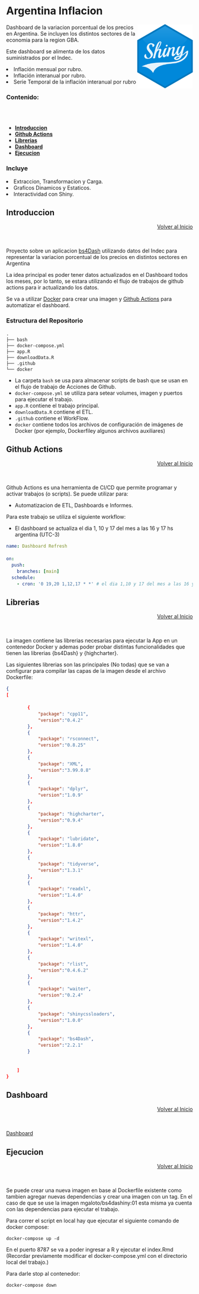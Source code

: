 # Argentina Inflacion


<p>
<a href="https://shiny.rstudio.com/" rel="nofollow"><img src="https://raw.githubusercontent.com/rstudio/hex-stickers/master/PNG/shiny.png" align="right" width="150" style="max-width: 100%;"></a>
</p>



Dashboard de la variacion porcentual de los precios en Argentina. Se incluyen los distintos sectores de la economia para la region GBA.

Este dashboard se alimenta de los datos suministrados por el Indec.

<ui>
<li>
Inflación mensual por rubro.
</li>
<li>
Inflación interanual por rubro.
</li>
<li>
Serie Temporal de la inflación interanual por rubro
</li>
</ui>




### Contenido:
<br>
</br>

- [**Introduccion**](https://github.com/MGaloto/shiny-app-inflacion-argentina#introduccion)
- [**Github Actions**](https://github.com/MGaloto/shiny-app-inflacion-argentina#github-actions)
- [**Librerias**](https://github.com/MGaloto/shiny-app-inflacion-argentina#librerias)
- [**Dashboard**](https://github.com/MGaloto/shiny-app-inflacion-argentina#dashboard)
- [**Ejecucion**](https://github.com/MGaloto/shiny-app-inflacion-argentina#ejecucion)


### Incluye

<ui>
<li>
Extraccion, Transformacion y Carga.
</li>
<li>
Graficos Dinamicos y Estaticos.
</li>
<li>
Interactividad con Shiny.
</li>
</ui>


## Introduccion


<div style="text-align: right" class="toc-box">
 <a href="#top">Volver al Inicio</a>
</div>

<br>
</br>

Proyecto sobre un aplicacion [bs4Dash](https://rinterface.github.io/bs4Dash/index.html) utilizando datos del Indec para representar la variacion porcentual de los precios en distintos sectores en Argentina

La idea principal es poder tener datos actualizados en el Dashboard todos los meses, por lo tanto, se estara utilizando el flujo de trabajos de github actions para ir actualizando los datos.

Se va a utilizar [Docker](https://www.docker.com/) para crear una imagen y [Github Actions](https://docs.github.com/es/actions) para automatizar el dashboard.



### Estructura del Repositorio

``` shell
.
├── bash
├── docker-compose.yml
├── app.R
├── downloadData.R
├── .github
└── docker
```

- La carpeta `bash` se usa para almacenar scripts de bash que se usan en el flujo de trabajo de Acciones de Github.
- `docker-compose.yml` se utiliza para setear volumes, imagen y puertos para ejecutar el trabajo.
- `app.R` contiene el trabajo principal.
- `downloadData.R` contiene el ETL.
- `.github` contiene el WorkFlow.
- `docker` contiene todos los archivos de configuración de imágenes de Docker (por ejemplo, Dockerfiley algunos archivos auxiliares)

## Github Actions


<div style="text-align: right" class="toc-box">
 <a href="#top">Volver al Inicio</a>
</div>

<br>
</br>

Github Actions es una herramienta de CI/CD que permite programar y activar trabajos (o scripts). Se puede utilizar para:

* Automatizacion de ETL, Dashboards e Informes.

Para este trabajo se utiliza el siguiente workflow:

* El dashboard se actualiza el dia 1, 10 y 17 del mes a las 16 y 17 hs argentina (UTC-3)

``` yaml
name: Dashboard Refresh

on: 
  push:
    branches: [main]
  schedule:  
    - cron: '0 19,20 1,12,17 * *' # el dia 1,10 y 17 del mes a las 16 y 17 hs argentina
```


## Librerias


<div style="text-align: right" class="toc-box">
 <a href="#top">Volver al Inicio</a>
</div>

<br>
</br>



La imagen contiene las librerias necesarias para ejecutar la App en un contenedor Docker y ademas poder probar distintas funcionalidades que tienen las librerias {bs4Dash} y {highcharter}.

Las siguientes librerias son las principales (No todas) que se van a configurar para compilar las capas de la imagen desde el archivo Dockerfile:

``` json
{
[
        
        {
            "package": "cpp11",
            "version":"0.4.2"
        },
        {
            "package": "rsconnect",
            "version":"0.8.25"
        },
        {
            "package": "XML",
            "version":"3.99.0.8"
        },
        {
            "package": "dplyr",
            "version":"1.0.9"
        },
        {
            "package": "highcharter",
            "version":"0.9.4"
        },
        {
            "package": "lubridate",
            "version":"1.8.0"
        },
        {
            "package": "tidyverse",
            "version":"1.3.1"
        },
        {
            "package": "readxl",
            "version":"1.4.0"
        },
        {
            "package": "httr",
            "version":"1.4.2"
        },
        {
            "package": "writexl",
            "version":"1.4.0"
        },
        {
            "package": "rlist",
            "version":"0.4.6.2"
        },
        {
            "package": "waiter",
            "version":"0.2.4"
        },
        {
            "package": "shinycssloaders",
            "version":"1.0.0"
        },
        {
            "package": "bs4Dash",
            "version":"2.2.1"
        }
        
       
    ]
}
```

## Dashboard

<div style="text-align: right" class="toc-box">
 <a href="#top">Volver al Inicio</a>
</div>

<br>
</br>


[Dashboard](https://maxi-galo.shinyapps.io/macrotrends)



## Ejecucion


<div style="text-align: right" class="toc-box">
 <a href="#top">Volver al Inicio</a>
</div>

<br>
</br>

Se puede crear una nueva imagen en base al Dockerfile existente como tambien agregar nuevas dependencias y crear una imagen con un tag. En el caso de que se use la imagen mgaloto/bs4dashiny:01 esta misma ya cuenta con las dependencias para ejecutar el trabajo.

Para correr el script en local hay que ejecutar el siguiente comando de docker compose:

``` shell
docker-compose up -d
```

En el puerto 8787 se va a poder ingresar a R y ejecutar el index.Rmd (Recordar previamente modificar el docker-compose.yml con el directorio local del trabajo.)

Para darle stop al contenedor:

``` shell
docker-compose down
```
